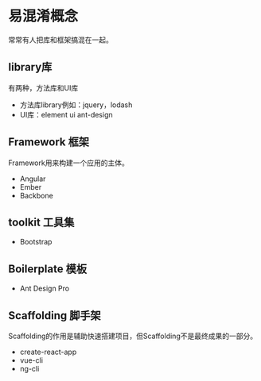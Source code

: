 # 易混淆概念

常常有人把库和框架搞混在一起。

## library库

有两种，方法库和UI库

* 方法库library例如：jquery，lodash
* UI库：element ui ant-design

## Framework 框架

Framework用来构建一个应用的主体。

* Angular
* Ember
* Backbone

## toolkit 工具集

* Bootstrap

## Boilerplate 模板

* Ant Design Pro

## Scaffolding 脚手架

Scaffolding的作用是辅助快速搭建项目，但Scaffolding不是最终成果的一部分。

* create-react-app
* vue-cli
* ng-cli
